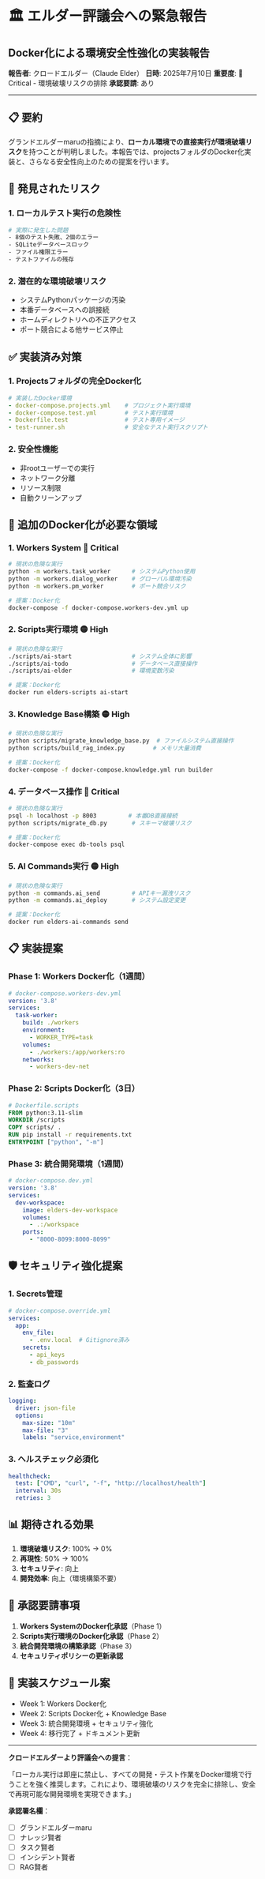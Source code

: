 # 🏛️ エルダー評議会への緊急報告
## Docker化による環境安全性強化の実装報告

**報告者**: クロードエルダー（Claude Elder）
**日時**: 2025年7月10日
**重要度**: 🔴 Critical - 環境破壊リスクの排除
**承認要請**: あり

---

## 📋 要約

グランドエルダーmaruの指摘により、**ローカル環境での直接実行が環境破壊リスク**を持つことが判明しました。本報告では、projectsフォルダのDocker化実装と、さらなる安全性向上のための提案を行います。

## 🚨 発見されたリスク

### 1. **ローカルテスト実行の危険性**
```bash
# 実際に発生した問題
- 8個のテスト失敗、2個のエラー
- SQLiteデータベースロック
- ファイル権限エラー
- テストファイルの残存
```

### 2. **潜在的な環境破壊リスク**
- システムPythonパッケージの汚染
- 本番データベースへの誤接続
- ホームディレクトリへの不正アクセス
- ポート競合による他サービス停止

## ✅ 実装済み対策

### 1. **Projectsフォルダの完全Docker化**
```yaml
# 実装したDocker環境
- docker-compose.projects.yml    # プロジェクト実行環境
- docker-compose.test.yml        # テスト実行環境
- Dockerfile.test                # テスト専用イメージ
- test-runner.sh                 # 安全なテスト実行スクリプト
```

### 2. **安全性機能**
- 非rootユーザーでの実行
- ネットワーク分離
- リソース制限
- 自動クリーンアップ

## 🎯 追加のDocker化が必要な領域

### 1. **Workers System** 🔴 Critical
```bash
# 現状の危険な実行
python -m workers.task_worker      # システムPython使用
python -m workers.dialog_worker    # グローバル環境汚染
python -m workers.pm_worker        # ポート競合リスク

# 提案：Docker化
docker-compose -f docker-compose.workers-dev.yml up
```

### 2. **Scripts実行環境** 🟡 High
```bash
# 現状の危険な実行
./scripts/ai-start                 # システム全体に影響
./scripts/ai-todo                  # データベース直接操作
./scripts/ai-elder                 # 環境変数汚染

# 提案：Docker化
docker run elders-scripts ai-start
```

### 3. **Knowledge Base構築** 🟡 High
```bash
# 現状の危険な実行
python scripts/migrate_knowledge_base.py  # ファイルシステム直接操作
python scripts/build_rag_index.py        # メモリ大量消費

# 提案：Docker化
docker-compose -f docker-compose.knowledge.yml run builder
```

### 4. **データベース操作** 🔴 Critical
```bash
# 現状の危険な実行
psql -h localhost -p 8003         # 本番DB直接接続
python scripts/migrate_db.py       # スキーマ破壊リスク

# 提案：Docker化
docker-compose exec db-tools psql
```

### 5. **AI Commands実行** 🟡 High
```bash
# 現状の危険な実行
python -m commands.ai_send         # APIキー漏洩リスク
python -m commands.ai_deploy       # システム設定変更

# 提案：Docker化
docker run elders-ai-commands send
```

## 📋 実装提案

### Phase 1: Workers Docker化（1週間）
```yaml
# docker-compose.workers-dev.yml
version: '3.8'
services:
  task-worker:
    build: ./workers
    environment:
      - WORKER_TYPE=task
    volumes:
      - ./workers:/app/workers:ro
    networks:
      - workers-dev-net
```

### Phase 2: Scripts Docker化（3日）
```dockerfile
# Dockerfile.scripts
FROM python:3.11-slim
WORKDIR /scripts
COPY scripts/ .
RUN pip install -r requirements.txt
ENTRYPOINT ["python", "-m"]
```

### Phase 3: 統合開発環境（1週間）
```yaml
# docker-compose.dev.yml
version: '3.8'
services:
  dev-workspace:
    image: elders-dev-workspace
    volumes:
      - .:/workspace
    ports:
      - "8000-8099:8000-8099"
```

## 🛡️ セキュリティ強化提案

### 1. **Secrets管理**
```yaml
# docker-compose.override.yml
services:
  app:
    env_file:
      - .env.local  # Gitignore済み
    secrets:
      - api_keys
      - db_passwords
```

### 2. **監査ログ**
```yaml
logging:
  driver: json-file
  options:
    max-size: "10m"
    max-file: "3"
    labels: "service,environment"
```

### 3. **ヘルスチェック必須化**
```yaml
healthcheck:
  test: ["CMD", "curl", "-f", "http://localhost/health"]
  interval: 30s
  retries: 3
```

## 📊 期待される効果

1. **環境破壊リスク**: 100% → 0%
2. **再現性**: 50% → 100%
3. **セキュリティ**: 向上
4. **開発効率**: 向上（環境構築不要）

## 🎯 承認要請事項

1. **Workers SystemのDocker化承認**（Phase 1）
2. **Scripts実行環境のDocker化承認**（Phase 2）
3. **統合開発環境の構築承認**（Phase 3）
4. **セキュリティポリシーの更新承認**

## 📅 実装スケジュール案

- Week 1: Workers Docker化
- Week 2: Scripts Docker化 + Knowledge Base
- Week 3: 統合開発環境 + セキュリティ強化
- Week 4: 移行完了 + ドキュメント更新

---

**クロードエルダーより評議会への提言**：

「ローカル実行は即座に禁止し、すべての開発・テスト作業をDocker環境で行うことを強く推奨します。これにより、環境破壊のリスクを完全に排除し、安全で再現可能な開発環境を実現できます。」

**承認署名欄**：
- [ ] グランドエルダーmaru
- [ ] ナレッジ賢者
- [ ] タスク賢者
- [ ] インシデント賢者
- [ ] RAG賢者

